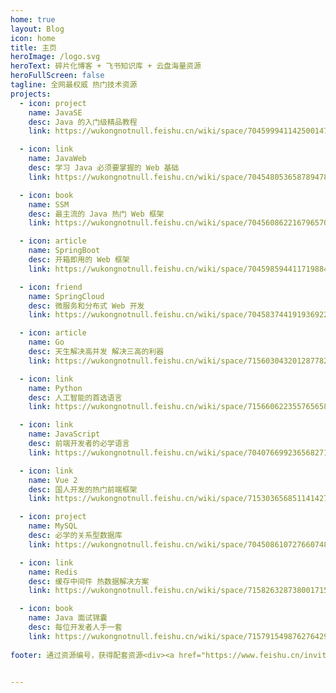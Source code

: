 ```yaml
---
home: true
layout: Blog
icon: home
title: 主页
heroImage: /logo.svg
heroText: 碎片化博客 + 飞书知识库 + 云盘海量资源
heroFullScreen: false
tagline: 全网最权威 热门技术资源
projects:
  - icon: project
    name: JavaSE
    desc: Java 的入门级精品教程
    link: https://wukongnotnull.feishu.cn/wiki/space/7045999411425001476

  - icon: link
    name: JavaWeb
    desc: 学习 Java 必须要掌握的 Web 基础
    link: https://wukongnotnull.feishu.cn/wiki/space/7045480536587894788

  - icon: book
    name: SSM
    desc: 最主流的 Java 热门 Web 框架
    link: https://wukongnotnull.feishu.cn/wiki/space/7045608622167965700

  - icon: article
    name: SpringBoot
    desc: 开箱即用的 Web 框架
    link: https://wukongnotnull.feishu.cn/wiki/space/7045985944117198849

  - icon: friend
    name: SpringCloud
    desc: 微服务和分布式 Web 开发
    link: https://wukongnotnull.feishu.cn/wiki/space/7045837441919369220

  - icon: article
    name: Go
    desc: 天生解决高并发 解决三高的利器
    link: https://wukongnotnull.feishu.cn/wiki/space/7156030432012877826

  - icon: link
    name: Python
    desc: 人工智能的首选语言
    link: https://wukongnotnull.feishu.cn/wiki/space/7156606223557656580

  - icon: link
    name: JavaScript
    desc: 前端开发者的必学语言
    link: https://wukongnotnull.feishu.cn/wiki/space/7040766992365682716

  - icon: link
    name: Vue 2
    desc: 国人开发的热门前端框架 
    link: https://wukongnotnull.feishu.cn/wiki/space/7153036568511414273

  - icon: project
    name: MySQL
    desc: 必学的关系型数据库
    link: https://wukongnotnull.feishu.cn/wiki/space/7045086107276607489

  - icon: link
    name: Redis
    desc: 缓存中间件 热数据解决方案
    link: https://wukongnotnull.feishu.cn/wiki/space/7158263287380017153

  - icon: book
    name: Java 面试锦囊
    desc: 每位开发者人手一套
    link: https://wukongnotnull.feishu.cn/wiki/space/7157915498762764291
    
footer: 通过资源编号，获得配套资源<div><a href="https://www.feishu.cn/invitation/page/add_contact/?token=3eet161b-45d7-4c15-8de9-a6fa6d488aa0&amp;unique_id=SVS2S4dYs-pXA1IGIWRijg==">加我飞书，联系我</a></div><div style="width:300px;margin:0 auto; padding:20px 0;"><a target="_blank" href="http://www.beian.gov.cn/portal/registerSystemInfo?recordcode=32011302321207" style="display:inline-block;text-decoration:none;height:10px;line-height:10px;"><img src="https://tva1.sinaimg.cn/large/008vxvgGgy1h7ier5oao2j300k00k0mz.jpg" style="float:left;width:13px;line-height:13px"/><p style="float:left;height:10px;line-height:10px;margin:0px 0px 0px 5px;color:#939393;">苏公网安备 32011302321207号</p></a></div>


---
```

